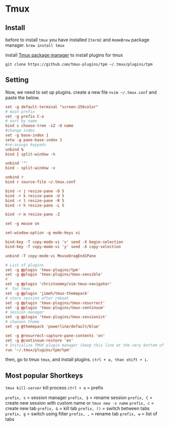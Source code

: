 # Tmux

## Install
before to install `tmux` you have installed `Iterm2` and `HomeBrew` package manager.
`brew install tmux`

install [Tmux package manager](https://github.com/tmux-plugins/tpm) to install plugins for tmux

`git clone https://github.com/tmux-plugins/tpm ~/.tmux/plugins/tpm`

## Setting
Now, we need to set up plugins.
create a new file `nvim ~/.tmux.conf` and paste the below.
```conf
set -g default-terminal "screen-256color"
# main prefix
set -g prefix C-a
# sort by name
bind s choose-tree -sZ -O name
#change index
set -g base-index 1
setw -g pane-base-index 1
#re-assugn keypads
unbind %
bind | split-window -h

unbind '"'
bind - split-window -v

unbind r
bind r source-file ~/.tmux.conf

bind -r j resize-pane -D 5
bind -r k resize-pane -U 5
bind -r l resize-pane -R 5
bind -r h resize-pane -L 5

bind -r m resize-pane -Z

set -g mouse on

set-window-option -g mode-keys vi

bind-key -T copy-mode-vi 'v' send -X begin-selection
bind-key -T copy-mode-vi 'y' send -X copy-selection

unbind -T copy-mode-vi MouseDragEnd1Pane

# List of plugins
set -g @plugin 'tmux-plugins/tpm'
set -g @plugin 'tmux-plugins/tmux-sensible'
# 
set -g @plugin 'christoomey/vim-tmux-navigator'
#  for tmux
set -g @plugin 'jimeh/tmux-themepack'
# store session after reboot
set -g @plugin 'tmux-plugins/tmux-resurrect'
set -g @plugin 'tmux-plugins/tmux-continuum'
# session manager
set -g @plugin 'tmux-plugins/tmux-sessionist'
# choosen theme
set -g @themepack 'powerline/default/blue'

set -g @resurrect-capture-pane-contents 'on'
set -g @continuum-restore 'on'
# Initialize TMUX plugin manager (keep this line at the very bottom of tmux.conf)
run '~/.tmux/plugins/tpm/tpm'
```
then, go to tmux `tmux`, and install plugins.
`ctrl + a, than shift + i`.

## Most popular Shortkeys
`tmux kill-server` kill process
`ctrl + a` = prefix

`prefix, s` = session manager
`prefix, $` = rename session
`prefix, C` = create new session with custom name or `tmux new -s name`
`prefix, c` = create new tab
`prefix, &` = kill tab
`prefix, ()` = switch between tabs
`prefix, g` = switch using filter
`prefix, ,` = rename tab
`prefix, w` = list of tabs


